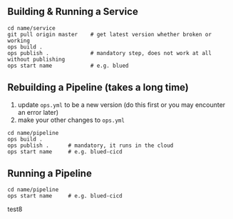 ## Building & Running a Service
```
cd name/service
git pull origin master    # get latest version whether broken or working
ops build .
ops publish .             # mandatory step, does not work at all without publishing
ops start name            # e.g. blued
```

## Rebuilding a Pipeline (takes a long time)
1. update `ops.yml` to be a new version (do this first or you may encounter an error later)
2. make your other changes to `ops.yml`
```
cd name/pipeline
ops build .
ops publish .      # mandatory, it runs in the cloud
ops start name     # e.g. blued-cicd
```

## Running a Pipeline
```
cd name/pipeline
ops start name     # e.g. blued-cicd
```

test8
